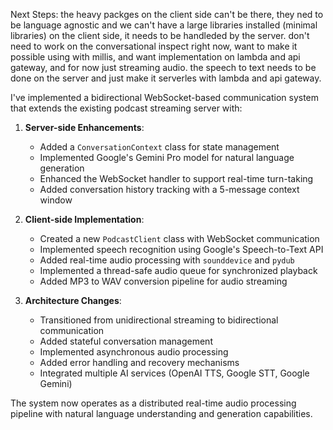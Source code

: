 Next Steps: the heavy packges on the client side can't be there, they ned to be language agnostic and we can't have a large libraries installed (minimal libraries) on the client side, it needs to be handleded by the server. don't need to work on the conversational inspect right now, want to make it possible using with millis, and want implementation on lambda and api gateway, and for now just streaming audio. the speech to text needs to be done on the server and just make it serverles with lambda and api gateway. 

I've implemented a bidirectional WebSocket-based communication system that extends the existing podcast streaming server with:

1. **Server-side Enhancements**:
   - Added a `ConversationContext` class for state management
   - Implemented Google's Gemini Pro model for natural language generation
   - Enhanced the WebSocket handler to support real-time turn-taking
   - Added conversation history tracking with a 5-message context window

2. **Client-side Implementation**:
   - Created a new `PodcastClient` class with WebSocket communication
   - Implemented speech recognition using Google's Speech-to-Text API
   - Added real-time audio processing with `sounddevice` and `pydub`
   - Implemented a thread-safe audio queue for synchronized playback
   - Added MP3 to WAV conversion pipeline for audio streaming

3. **Architecture Changes**:
   - Transitioned from unidirectional streaming to bidirectional communication
   - Added stateful conversation management
   - Implemented asynchronous audio processing
   - Added error handling and recovery mechanisms
   - Integrated multiple AI services (OpenAI TTS, Google STT, Google Gemini)

The system now operates as a distributed real-time audio processing pipeline with natural language understanding and generation capabilities.

